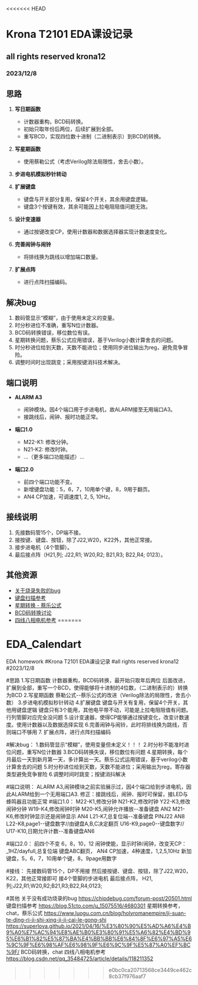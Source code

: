 <<<<<<< HEAD
# Krona T2101 EDA课设记录
## all rights reserved krona12
### 2023/12/8

## 思路
1. **写日期函数**
   - 计数器重构，BCD码转换。
   - 初始只取年份后两位，后续扩展到全部。
   - 重写BCD，实现四位数十进制（二进制表示）到BCD的转换。

2. **写星期函数**
   - 使用蔡勒公式（考虑Verilog除法局限性，舍去小数）。

3. **步进电机模拟秒针转动**

4. **扩展键盘**
   - 键盘与开关部分复用，保留4个开关，其余用键盘逻辑。
   - 键盘3个按键有效，其余可能因上拉电阻阻值问题无效。

5. **设计变速器**
   - 通过按键改变CP，使用计数器和数据选择器实现计数速度变化。

6. **完善闹钟与闹铃**
   - 将排线换为跳线以增加端口数量。

7. **扩展点阵**
   - 进行点阵扫描编码。

## 解决bug
1. 数码管显示“模糊”，由于使用未定义的变量。
2. 时分秒进位不准确，重写N位计数器。
3. BCD码转换错误，移位数位有误。
4. 星期转换问题，蔡乐公式应用错误，基于Verilog小数计算舍去的问题。
5. 时分秒进位给到天数，天数不能进位；使用同步进位输出为reg，避免竞争冒险。
6. 调整时间时出现跳变；采用按键消抖技术解决。

## 端口说明
- **ALARM A3**
  - 闹钟模块。因4个端口用于步进电机，故ALARM接至无用端口A3。
  - 接跳线后，闹钟、报时功能正常。

- **端口1.0**
  - M22-K1: 修改分钟。
  - N21-K2: 修改时钟。
  - ...（更多端口功能描述）...

- **端口2.0**
  - 前四个端口功能不变。
  - 新增键盘功能：5，6，7，10用单个键，8，9用于翻页。
  - AN4 CP加速，可调速度1, 2, 5, 10Hz。

## 接线说明
1. 先接数码管15个，DP端不接。
2. 接按键、键盘、按钮，除了J22,W20，K22外，其他正常接。
3. 接步进电机（4个管脚）。
4. 最后接点阵（H21,列; J22,R1; W20,R2; B21,R3; B22,R4; 0123）。

## 其他资源
- [关于烧录失败的bug](https://chipdebug.com/forum-post/20501.html)
- [键盘扫描参考](https://blog.51cto.com/u_15075516/4680301)
- [星期转换 - 蔡乐公式](https://www.luogu.com.cn/blog/holyromanempire/ji-suan-te-ding-ri-ji-shi-xing-ji-ji-cai-le-gong-shi)
- [BCD码转换讨论](#)
- [四线八相电机参考](https://blog.csdn.net/qq_35484725/article/details/118211352)
=======
# EDA_Calendart
EDA homework
#Krona T2101 EDA课设记录
#all rights reserved krona12
#2023/12/8

#思路
1.写日期函数
计数器重构，BCD码转换，最开始只取年后两位
后面改进，扩展到全部，重写一个BCD，使得能够将十进制的4位数，（二进制表示的）转换为BCD
2.写星期函数
蔡勒公式--蔡乐公式的改进（Verilog除法的局限性，舍去小数）
3.步进电机模拟秒针转动
4.扩展键盘
键盘与开关有复用，保留4个开关，其他用键盘逻辑
键盘只有3个能用，其他电平带不动，可能是上拉电阻阻值有问题。
行列管脚对应完全没问题
5.设计变速器，使得CP能够通过按键变化，改变计数速度。使用计数器以及数据选择实现
6.完善闹钟与闹铃，此时将排线换为跳线，否则端口不够用
7. 扩展点阵，进行点阵扫描编码


#解决bug：
1.数码管显示“模糊”，使用变量但未定义！！！
2.时分秒不能准时进位问题，重写N位计数器
3.BCD码转换失误，移位数位有问题
4.星期转换，每个月最后一天到新月第一天，多计算出一天。蔡乐公式运用错误，基于verilog小数计算舍去的问题
5.时分秒进位给到天数，天数不能进位；采用输出为reg，寄存器类型避免竞争冒险
6.调整时间时跳变；按键消抖解决

#端口说明：
ALARM A3,闹钟模块之前实验展示过，因4个端口给到步进电机，因此ALARM给到一个无用端口A3.
修正：接跳线后，闹钟、报时可保留，接LED与蜂鸣器且功能正常
#端口1.0：
M22-K1,修改分钟
N21-K2,修改时钟
Y22-K3,修改闹钟分钟
W19-K4,修改闹钟时钟
M20-K5,闹钟允许播放--准备键盘  AN2
M21-K6,修改时钟显示还是闹钟显示 AN4
L21-K7,总复位端--准备键盘 PINJ22  AN8
L22-K8,page1--键盘数字//由键盘A,B,C决定翻页
U16-K9,page0--键盘数字//
U17-K10,日期允许计数--准备键盘AN6

#端口2.0：
前四个不变
6，8，10，12 闹钟使能，显示时钟/闹钟，改变天CP：_1HZ/dayfull,总复位端
键盘ABC翻页，
AN4 CP加速，4种速度，1,2,5,10Hz
新加键盘，5，6，7，10用单个键，8，9page用数字

#接线：
先接数码管15个，DP不用接
然后接按键、键盘、按钮，除了J22,W20，K22，其他正常接即可
接4个管脚的步进电机
最后接点阵，
H21,列;J22,R1;W20,R2;B21,R3;B22,R4;0123;

#其他
关于没有成功烧录的bug
https://chipdebug.com/forum-post/20501.html
键盘扫描参考
https://blog.51cto.com/u_15075516/4680301
星期转换参考，chat，蔡乐公式
https://www.luogu.com.cn/blog/holyromanempire/ji-suan-te-ding-ri-ji-shi-xing-ji-ji-cai-le-gong-shi
https://superlova.github.io/2021/04/16/%E3%80%90%E5%AD%A6%E4%B9%A0%E7%AC%94%E8%AE%B0%E3%80%91%E5%A6%82%E4%BD%95%E6%B1%82%E5%87%BA%E4%BB%BB%E6%84%8F%E6%97%A5%E6%9C%9F%E6%98%AF%E6%98%9F%E6%9C%9F%E5%87%A0%EF%BC%9F/
BCD码转换，chat
四线八相电机参考
https://blog.csdn.net/qq_35484725/article/details/118211352
>>>>>>> e0bc0ca20713568ce3449ce462c8cb37f976aaf7
